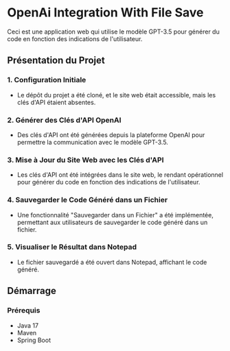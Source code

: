 # OpenAi Integration With File Save

Ceci est une application web qui utilise le modèle GPT-3.5 pour générer du code en fonction des indications de l'utilisateur.

## Présentation du Projet

### 1. Configuration Initiale

- Le dépôt du projet a été cloné, et le site web était accessible, mais les clés d'API étaient absentes.

### 2. Générer des Clés d'API OpenAI

- Des clés d'API ont été générées depuis la plateforme OpenAI pour permettre la communication avec le modèle GPT-3.5.

### 3. Mise à Jour du Site Web avec les Clés d'API

- Les clés d'API ont été intégrées dans le site web, le rendant opérationnel pour générer du code en fonction des indications de l'utilisateur.

### 4. Sauvegarder le Code Généré dans un Fichier

- Une fonctionnalité "Sauvegarder dans un Fichier" a été implémentée, permettant aux utilisateurs de sauvegarder le code généré dans un fichier.

### 5. Visualiser le Résultat dans Notepad

- Le fichier sauvegardé a été ouvert dans Notepad, affichant le code généré.

## Démarrage

### Prérequis
- Java 17
- Maven
- Spring Boot
